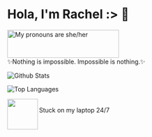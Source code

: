 <h1> Hola, I'm Rachel :> 🌿
  </h1>
<a href="https://pronouns.vercel.app" title="Add pronouns to your own profile">
  <img src="https://pronouns.vercel.app/she/her?gradient=stellar" width="256" height="64" alt="My pronouns are she/her">
</a>

<br>
<h7>
✨Nothing is impossible. Impossible is nothing.✨

</h7>
</br>

![Github Stats](https://github-readme-stats.vercel.app/api?username=nitesphere08&count_private=true&show_icons=true&theme=tokyonight&include_all_commits=true&icon_color=ffffff)
<!--dark, radical, merko, gruvbox, tokyonight, onedark, cobalt, synthwave, highcontrast, dracula -->
![Top Languages](https://github-readme-stats.vercel.app/api/top-langs/?username=nitesphere08&theme=tokyonight)


<centre>
  <img align='left' src="https://media0.giphy.com/media/8zldD29JNeLRK/giphy.gif?cid=ecf05e47v8bhsy9jar0929ksek99g2rhlbv8powvxwh9imys&rid=giphy.gif" width="70">
  <br> Stuck on my laptop 24/7 </br>
  
  </centre>



<!--
**nitesphere08/nitesphere08** is a ✨ _special_ ✨ repository because its `README.md` (this file) appears on your GitHub profile.

Here are some ideas to get you started:

- 🔭 I’m currently working on ...
- 🌱 I’m currently learning ...
- 👯 I’m looking to collaborate on ...
- 🤔 I’m looking for help with ...
- 💬 Ask me about ...
- 📫 How to reach me: ...
- 😄 Pronouns: ...
- ⚡ Fun fact: ...
-->
